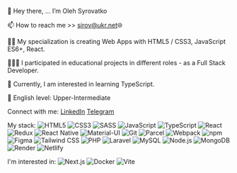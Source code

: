 👋 Hey there, ... I’m Oleh Syrovatko

📫 How to reach me >> sirov@ukr.net🌐

✍🏼 My specialization is creating Web Apps with HTML5 / CSS3, JavaScript ES6+, React.

👷🏼‍♂️ I participated in educational projects in different roles - as a Full Stack Developer.

🧠 Currently, I am interested in learning TypeScript.

👅 English level: Upper-Intermediate

Connect with me:
[LinkedIn](https://www.linkedin.com/in/oleh-syrovatko/) [Telegram](https://t.me/OlehSyrovatko)

My stack:
![HTML5](https://img.shields.io/badge/html5-%23E34F26.svg?&style=for-the-badge&logo=html5&logoColor=white)
![CSS3](https://img.shields.io/badge/css3-%231572B6.svg?&style=for-the-badge&logo=css3&logoColor=white)
![SASS](https://img.shields.io/badge/sass-%23CC6699.svg?&style=for-the-badge&logo=sass&logoColor=white)
![JavaScript](https://img.shields.io/badge/javascript-%23F7DF1E.svg?&style=for-the-badge&logo=javascript&logoColor=black)
![TypeScript](https://img.shields.io/badge/typescript-%23007ACC.svg?&style=for-the-badge&logo=typescript&logoColor=white)
![React](https://img.shields.io/badge/react-%2320232A.svg?&style=for-the-badge&logo=react&logoColor=%2361DAFB)
![Redux](https://img.shields.io/badge/redux-%23764ABC.svg?&style=for-the-badge&logo=redux&logoColor=white)
![React Native](https://img.shields.io/badge/react_native-%2320232A.svg?&style=for-the-badge&logo=react&logoColor=%2361DAFB)
![Material-UI](https://img.shields.io/badge/Material--UI-%230081CB.svg?&style=for-the-badge&logo=material-ui&logoColor=white)
![Git](https://img.shields.io/badge/git-%23F05033.svg?&style=for-the-badge&logo=git&logoColor=white)
![Parcel](https://img.shields.io/badge/parsel-%23FF6610.svg?&style=for-the-badge&logo=parcel&logoColor=white)
![Webpack](https://img.shields.io/badge/webpack-%238DD6F9.svg?&style=for-the-badge&logo=webpack&logoColor=black)
![npm](https://img.shields.io/badge/npm-%23CB3837.svg?&style=for-the-badge&logo=npm&logoColor=white)
![Figma](https://img.shields.io/badge/figma-%23F24E1E.svg?&style=for-the-badge&logo=figma&logoColor=white)
![Tailwind CSS](https://img.shields.io/badge/tailwindcss-%2338B2AC.svg?&style=for-the-badge&logo=tailwind-css&logoColor=white)
![PHP](https://img.shields.io/badge/php-%23777BB4.svg?&style=for-the-badge&logo=php&logoColor=white)
![Laravel](https://img.shields.io/badge/laravel-%23FF2D20.svg?&style=for-the-badge&logo=laravel&logoColor=white)
![MySQL](https://img.shields.io/badge/mysql-%234479A1.svg?&style=for-the-badge&logo=mysql&logoColor=white)
![Node.js](https://img.shields.io/badge/node.js-%23339933.svg?&style=for-the-badge&logo=nodedotjs&logoColor=white)
![MongoDB](https://img.shields.io/badge/mongodb-%2347A248.svg?&style=for-the-badge&logo=mongodb&logoColor=white)
![Render](https://img.shields.io/badge/render-%23646CFF.svg?&style=for-the-badge&logo=render&logoColor=white)
![Netlify](https://img.shields.io/badge/netlify-%2300C7B7.svg?&style=for-the-badge&logo=netlify&logoColor=white)

I'm interested in:
![Next.js](https://img.shields.io/badge/next.js-%23000000.svg?&style=for-the-badge&logo=nextdotjs&logoColor=white)
![Docker](https://img.shields.io/badge/docker-%232496ED.svg?&style=for-the-badge&logo=docker&logoColor=white)
![Vite](https://img.shields.io/badge/vite-%23646CFF.svg?&style=for-the-badge&logo=vite&logoColor=white)
